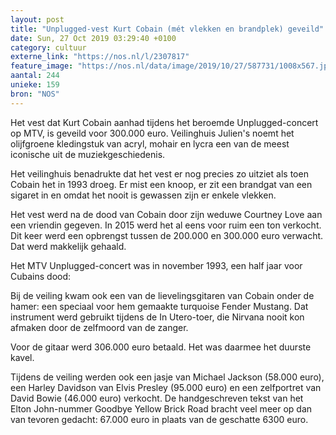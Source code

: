 ```yaml
---
layout: post
title: "Unplugged-vest Kurt Cobain (mét vlekken en brandplek) geveild"
date: Sun, 27 Oct 2019 03:29:40 +0100
category: cultuur
externe_link: "https://nos.nl/l/2307817"
feature_image: "https://nos.nl/data/image/2019/10/27/587731/1008x567.jpg"
aantal: 244
unieke: 159
bron: "NOS"
---
```


<p>Het vest dat Kurt Cobain aanhad tijdens het beroemde Unplugged-concert op MTV, is geveild voor 300.000 euro. Veilinghuis Julien's noemt het olijfgroene kledingstuk van acryl, mohair en lycra een van de meest iconische uit de muziekgeschiedenis.</p>
<p>Het veilinghuis benadrukte dat het vest er nog precies zo uitziet als toen Cobain het in 1993 droeg. Er mist een knoop, er zit een brandgat van een sigaret in en omdat het nooit is gewassen zijn er enkele vlekken.</p>
<p>Het vest werd na de dood van Cobain door zijn weduwe Courtney Love aan een vriendin gegeven. In 2015 werd het al eens voor ruim een ton verkocht. Dit keer werd een opbrengst tussen de 200.000 en 300.000 euro verwacht. Dat werd makkelijk gehaald.</p>
<p>Het MTV Unplugged-concert was in november 1993, een half jaar voor Cubains dood:</p>
<p>Bij de veiling kwam ook een van de lievelingsgitaren van Cobain onder de hamer: een speciaal voor hem gemaakte turquoise Fender Mustang. Dat instrument werd gebruikt tijdens de In Utero-toer, die Nirvana nooit kon afmaken door de zelfmoord van de zanger.</p>
<p>Voor de gitaar werd 306.000 euro betaald. Het was daarmee het duurste kavel.</p>
<p>Tijdens de veiling werden ook een jasje van Michael Jackson (58.000 euro), een Harley Davidson van Elvis Presley (95.000 euro) en een zelfportret van David Bowie (46.000 euro) verkocht. De handgeschreven tekst van het Elton John-nummer Goodbye Yellow Brick Road bracht veel meer op dan van tevoren gedacht: 67.000 euro in plaats van de geschatte 6300 euro.</p>
